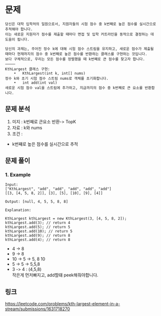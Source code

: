 # 문제 
~~~text
당신은 대학 입학처의 일원으로서, 지원자들의 시험 점수 중 k번째로 높은 점수를 실시간으로 추적해야 합니다. 
이는 새로운 지원자가 점수를 제출할 때마다 면접 및 입학 커트라인을 동적으로 결정하는 데 도움이 됩니다.

당신의 과제는, 주어진 정수 k에 대해 시험 점수 스트림을 유지하고, 새로운 점수가 제출될 때마다 현재까지의 점수 중 k번째로 높은 점수를 반환하는 클래스를 구현하는 것입니다.
보다 구체적으로, 우리는 모든 점수를 정렬했을 때 k번째로 큰 점수를 찾고자 합니다.
⸻
KthLargest 클래스 구현:
	•	KthLargest(int k, int[] nums)
정수 k와 초기 시험 점수 스트림 nums로 객체를 초기화합니다.
	•	int add(int val)
새로운 시험 점수 val을 스트림에 추가하고, 지금까지의 점수 중 k번째로 큰 요소를 반환합니다.
~~~

## 문제 분석
1. 미지 : k번째로 큰요소 반환-> TopK
2. 자료 : k와 nums 
3. 조건 : 
- k번쨰로 높은 점수를 실시간으로 추적



## 문제 풀이 
### 1. Example
~~~text
Input:
["KthLargest", "add", "add", "add", "add", "add"]
[[3, [4, 5, 8, 2]], [3], [5], [10], [9], [4]]

Output: [null, 4, 5, 5, 8, 8]

Explanation:

KthLargest kthLargest = new KthLargest(3, [4, 5, 8, 2]);
kthLargest.add(3); // return 4
kthLargest.add(5); // return 5
kthLargest.add(10); // return 5
kthLargest.add(9); // return 8
kthLargest.add(4); // return 8
~~~


- 4 -> 8
- 9 -> 8
- 10 -> 5 -> 5, 8 10 
- 5 -> 5 -> 5,5,8
- 3 -> 4 : (4,5,8)  
작은게 먼저빠지고, add할떄 peek해줘야합니다. 

## 링크 
https://leetcode.com/problems/kth-largest-element-in-a-stream/submissions/1631718270
